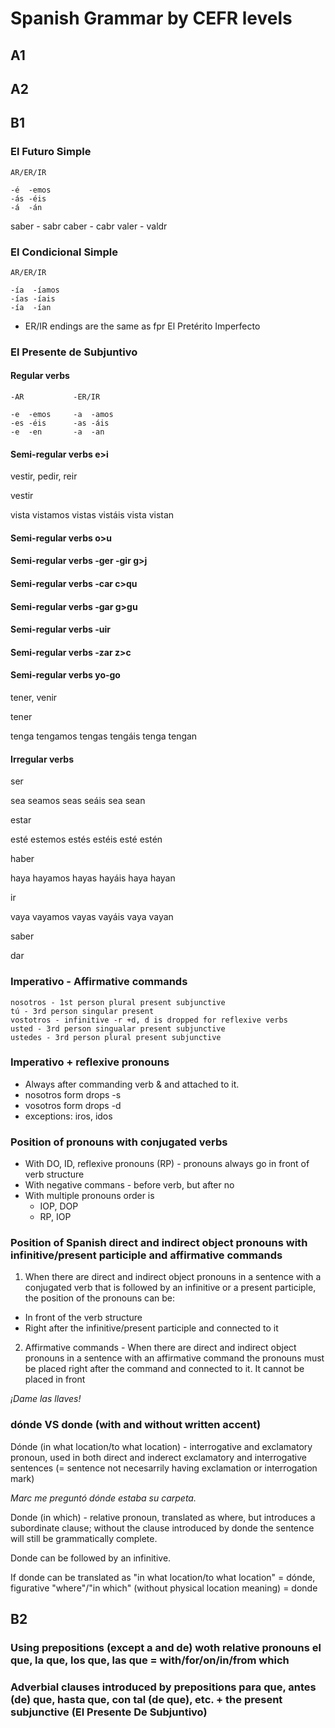 # Spanish Grammar by CEFR levels

## A1

## A2

## B1

### El Futuro Simple

```
AR/ER/IR

-é  -emos
-ás -éis
-á  -án
```

saber - sabr
caber - cabr
valer - valdr

### El Condicional Simple

```
AR/ER/IR

-ía  -íamos
-ías -íais
-ía  -ían
```

* ER/IR endings are the same as fpr El Pretérito Imperfecto

### El Presente de Subjuntivo

#### Regular verbs

```
-AR           -ER/IR

-e  -emos     -a  -amos
-es -éis      -as -áis
-e  -en       -a  -an
```

#### Semi-regular verbs e>i

vestir, pedir, reir

vestir

vista  vistamos
vistas vistáis
vista  vistan

#### Semi-regular verbs o>u

#### Semi-regular verbs -ger -gir  g>j

#### Semi-regular verbs -car c>qu

#### Semi-regular verbs -gar g>gu

#### Semi-regular verbs -uir

#### Semi-regular verbs -zar z>c

#### Semi-regular verbs yo-go

tener, venir

tener

tenga  tengamos
tengas tengáis
tenga  tengan

#### Irregular verbs

ser

sea  seamos
seas seáis
sea  sean

estar

esté  estemos
estés estéis
esté  estén

haber

haya  hayamos
hayas hayáis
haya  hayan

ir

vaya  vayamos
vayas vayáis
vaya  vayan

saber

dar

### Imperativo - Affirmative commands

```
nosotros - 1st person plural present subjunctive
tú - 3rd person singular present
vostotros - infinitive -r +d, d is dropped for reflexive verbs
usted - 3rd person singualar present subjunctive
ustedes - 3rd person plural present subjunctive
```

### Imperativo + reflexive pronouns

- Always after commanding verb & and attached to it.
- nosotros form drops -s
- vosotros form drops -d
- exceptions: iros, idos

### Position of pronouns with conjugated verbs

- With DO, ID, reflexive pronouns (RP) - pronouns always go in front of verb structure
- With negative commans - before verb, but after no
- With multiple pronouns order is
  - IOP, DOP
  - RP, IOP

### Position of Spanish direct and indirect object pronouns with infinitive/present participle and affirmative commands

1. When there are direct and indirect object pronouns in a sentence with a conjugated verb that is followed by an infinitive or a present participle, the position of the pronouns can be:

- In front of the verb structure
- Right after the infinitive/present participle and connected to it

2. Affirmative commands - When there are direct and indirect object pronouns in a sentence with an affirmative command the pronouns must be placed right after the command and connected to it. It cannot be placed in front

*¡Dame las llaves!*


### dónde VS donde (with and without written accent)

Dónde (in what location/to what location) - interrogative and exclamatory pronoun, used in both direct and inderect exclamatory and interrogative sentences (= sentence not necesarrily having exclamation or interrogation mark)

*Marc me preguntó dónde estaba su carpeta.*

Donde (in which) - relative pronoun, translated as where, but introduces a subordinate clause; without the clause introduced by donde the sentence will still be grammatically complete.

Donde can be followed by an infinitive.

If donde can be translated as "in what location/to what location" = dónde, figurative "where"/"in which" (without physical location meaning) = donde

## B2

### Using prepositions (except a and de) woth relative pronouns el que, la que, los que, las que = with/for/on/in/from which

### Adverbial clauses introduced by prepositions para que, antes (de) que, hasta que, con tal (de que), etc. + the present subjunctive (El Presente De Subjuntivo)

